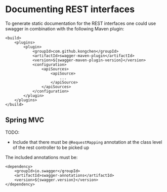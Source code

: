 # Documenting REST interfaces

To generate static documentation for the REST interfaces one could use swagger in combination with the following Maven plugin:

    <build>
        <plugins>
            <plugin>
                <groupId>com.github.kongchen</groupId>
                <artifactId>swagger-maven-plugin</artifactId>
                <version>${swagger-maven-plugin-version}</version>
                <configuration>
                    <apiSources>
                        <apiSource>
                            ...
                        </apiSource>
                    </apiSources>
                </configuration>
            </plugin>
        </plugins>
    </build>

## Spring MVC

TODO:
* Include that there must be `@RequestMapping` annotation at the class level of the rest controller to be picked up

The included annotations must be:

    <dependency>
        <groupId>io.swagger</groupId>
        <artifactId>swagger-annotations</artifactId>
        <version>${swagger.version}</version>
    </dependency>
